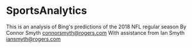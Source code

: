 # SportsAnalytics
This is an analysis of Bing's predictions of the 2018 NFL regular season
By Connor Smyth
connorsmyth@rogers.com
With assistance from Ian Smyth
iansmyth@rogers.com
